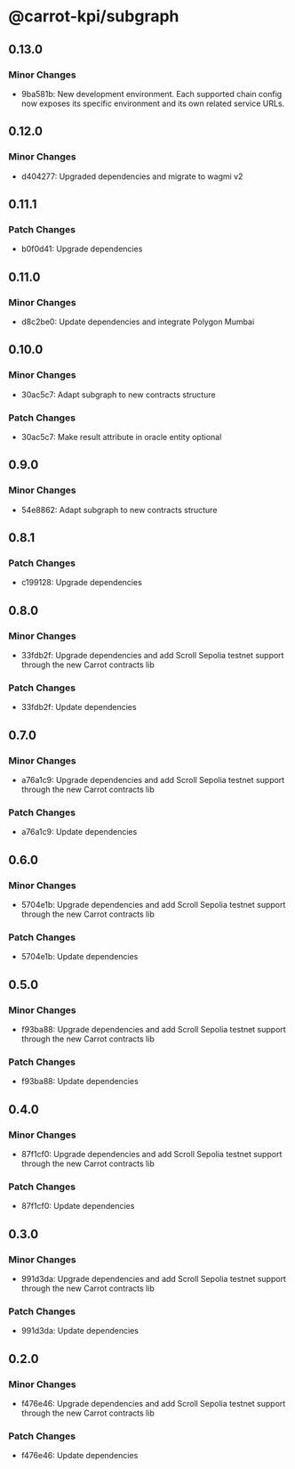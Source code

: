 # @carrot-kpi/subgraph

## 0.13.0

### Minor Changes

- 9ba581b: New development environment. Each supported chain config now exposes its specific environment and its own related service URLs.

## 0.12.0

### Minor Changes

- d404277: Upgraded dependencies and migrate to wagmi v2

## 0.11.1

### Patch Changes

- b0f0d41: Upgrade dependencies

## 0.11.0

### Minor Changes

- d8c2be0: Update dependencies and integrate Polygon Mumbai

## 0.10.0

### Minor Changes

- 30ac5c7: Adapt subgraph to new contracts structure

### Patch Changes

- 30ac5c7: Make result attribute in oracle entity optional

## 0.9.0

### Minor Changes

- 54e8862: Adapt subgraph to new contracts structure

## 0.8.1

### Patch Changes

- c199128: Upgrade dependencies

## 0.8.0

### Minor Changes

- 33fdb2f: Upgrade dependencies and add Scroll Sepolia testnet support through
  the new Carrot contracts lib

### Patch Changes

- 33fdb2f: Update dependencies

## 0.7.0

### Minor Changes

- a76a1c9: Upgrade dependencies and add Scroll Sepolia testnet support through
  the new Carrot contracts lib

### Patch Changes

- a76a1c9: Update dependencies

## 0.6.0

### Minor Changes

- 5704e1b: Upgrade dependencies and add Scroll Sepolia testnet support through
  the new Carrot contracts lib

### Patch Changes

- 5704e1b: Update dependencies

## 0.5.0

### Minor Changes

- f93ba88: Upgrade dependencies and add Scroll Sepolia testnet support through
  the new Carrot contracts lib

### Patch Changes

- f93ba88: Update dependencies

## 0.4.0

### Minor Changes

- 87f1cf0: Upgrade dependencies and add Scroll Sepolia testnet support through
  the new Carrot contracts lib

### Patch Changes

- 87f1cf0: Update dependencies

## 0.3.0

### Minor Changes

- 991d3da: Upgrade dependencies and add Scroll Sepolia testnet support through
  the new Carrot contracts lib

### Patch Changes

- 991d3da: Update dependencies

## 0.2.0

### Minor Changes

- f476e46: Upgrade dependencies and add Scroll Sepolia testnet support through
  the new Carrot contracts lib

### Patch Changes

- f476e46: Update dependencies
